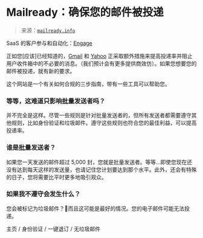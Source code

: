 <!--yml

category: 未分类

日期：2024-05-27 15:21:19

-->

# Mailready：确保您的邮件被投递

> 来源：[`mailready.info`](https://mailready.info)

SaaS 的客户参与和自动化：[Engage](https://engage.so/?utm_source=mailready&utm_medium=products&utm_campaign=powered)[](https://engage.so/?utm_source=mailready&utm_medium=products&utm_campaign=powered)

正如您[应该]已经知道的，[Gmail](https://blog.google/products/gmail/gmail-security-authentication-spam-protection/) 和 [Yahoo](https://blog.postmaster.yahooinc.com/post/730172167494483968/more-secure-less-spam) 正采取额外措施来提高投递率并阻止用户收件箱中的不必要的消息。（我们预计会有更多提供商效仿）。如果您想要您的邮件被投递，就有新的要求。

这个网站是一个有关如何合规的三步指南，带有一些工具可以帮助您。

### 等等，这难道只影响批量发送者吗？

并不完全是这样。尽管一些规则是针对批量发送者的，但所有发送者都需要遵守其他规则，比如身份验证和垃圾邮件。遵守这些规则也符合您的最佳利益，可以提高投递率。

### 谁是批量发送者？

如果您一天发送的邮件超过 5,000 封，您就是批量发送者。等等...即使您现在还没有达到每天这样的发送量，也请记住您计划要达到那个水平。此外，还会有特殊的日子，您将需要比平时更多地吸引观众。

### 如果我不遵守会发生什么？

您会被标记为垃圾邮件？🌚而且这可能是最好的情况。您的电子邮件可能无法投递。

主页 / 身份验证 / 一键退订 / 无垃圾邮件
